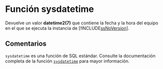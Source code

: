 ﻿---
Autogenerated: true
---

# Función  sysdatetime

Devuelve un valor **datetime2(7)** que contiene la fecha y la hora del equipo en el que se ejecuta la instancia de [!INCLUDE[ssNoVersion](../../includes/ssnoversion-md.md)].

## Comentarios 

`sysdatetime` es una función de SQL estándar. Consulte la documentación completa de la función [`sysdatetime`](https://learn.microsoft.com/es-es/sql/t-sql/functions/sysdatetime-transact-sql) para mayor información.

